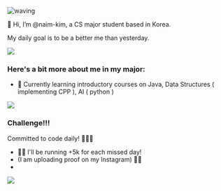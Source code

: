 <!-- my deployed vercel url for the Github  readme stats 
    https://github-readme-stats-naim-kims-projects.vercel.app/ -->
    
![waving](https://capsule-render.vercel.app/api?type=waving&height=200&text=Welcome!&fontAlign=80&fontAlignY=40&color=gradient)


👋 Hi, I’m @naim-kim, a CS major student based in Korea.

My daily goal is to be a better me than yesterday.
    
<source
    srcset="https://github-readme-stats-naim-kims-projects.vercel.app/api?username=naim-kim/&show_icons=true)"
  />
  <img src="https://github-readme-stats-naim-kims-projects.vercel.app/api?username=naim-kim&show_icons=true" />

### Here's a bit more about me in my major:

- 🌱 Currently learning introductory courses on Java, Data Structures ( implementing CPP ), AI ( python )

  
<p>
<img align="center" src="https://github-readme-stats-naim-kims-projects.vercel.app/api/top-langs/?username=naim-kim&layout=compact&show_icons=true"/>
</p>

### Challenge!!!

Committed to code daily! 💪👨‍💻

- 🏃‍♀️ I'll be running +5k for each missed day!
- (I am uploading proof on my Instagram) 🏃‍♂
- 
<p><img align="center" src="https://github-readme-streak-stats.herokuapp.com/?user=naim-kim&&show_icons=true" /></p>
